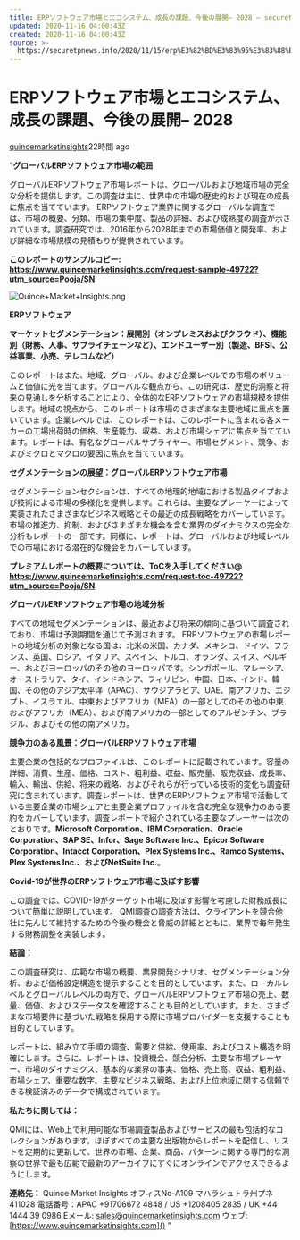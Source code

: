 ```yaml
---
title: ERPソフトウェア市場とエコシステム、成長の課題、今後の展開– 2028 – securetpnews
updated: 2020-11-16 04:00:43Z
created: 2020-11-16 04:00:43Z
source: >-
  https://securetpnews.info/2020/11/15/erp%E3%82%BD%E3%83%95%E3%83%88%E3%82%A6%E3%82%A7%E3%82%A2%E5%B8%82%E5%A0%B4%E3%81%A8%E3%82%A8%E3%82%B3%E3%82%B7%E3%82%B9%E3%83%86%E3%83%A0%E3%80%81%E6%88%90%E9%95%B7%E3%81%AE%E8%AA%B2%E9%A1%8C/
---
```


# ERPソフトウェア市場とエコシステム、成長の課題、今後の展開– 2028

[quincemarketinsights](https://securetpnews.info/author/quincemarketinsights/)22時間 ago

“**グローバルERPソフトウェア市場の範囲**

グローバルERPソフトウェア市場レポートは、グローバルおよび地域市場の完全な分析を提供します。この調査は主に、世界中の市場の歴史的および現在の成長に焦点を当てています。 ERPソフトウェア業界に関するグローバルな調査では、市場の概要、分類、市場の集中度、製品の詳細、および成熟度の調査が示されています。調査研究では、2016年から2028年までの市場価値と開発率、および詳細な市場規模の見積もりが提供されています。

****このレポートのサンプルコピー: https://www.quincemarketinsights.com/request-sample-49722?utm_source=Pooja/SN****

![Quince+Market+Insights.png](../_resources/Quince+Market+Insights.png)

**ERPソフトウェア**

**マーケットセグメンテーション：展開別（オンプレミスおよびクラウド）、機能別（財務、人事、サプライチェーンなど）、エンドユーザー別（製造、BFSI、公益事業、小売、テレコムなど）**

このレポートはまた、地域、グローバル、および企業レベルでの市場のボリュームと価値に光を当てます。グローバルな観点から、この研究は、歴史的洞察と将来の見通しを分析することにより、全体的なERPソフトウェアの市場規模を提供します。地域の視点から、このレポートは市場のさまざまな主要地域に重点を置いています。企業レベルでは、このレポートは、このレポートに含まれる各メーカーの工場出荷時の価格、生産能力、収益、および市場シェアに焦点を当てています。レポートは、有名なグローバルサプライヤー、市場セグメント、競争、およびミクロとマクロの要因に焦点を当てています。

**セグメンテーションの展望：グローバルERPソフトウェア市場**

セグメンテーションセクションは、すべての地理的地域における製品タイプおよび技術による市場の多様化を提供します。これらは、主要なプレーヤーによって実装されたさまざまなビジネス戦略とその最近の成長戦略をカバーしています。市場の推進力、抑制、およびさまざまな機会を含む業界のダイナミクスの完全な分析もレポートの一部です。同様に、レポートは、グローバルおよび地域レベルでの市場における潜在的な機会をカバーしています。

****プレミアムレポートの概要については、ToCを入手してください@ https://www.quincemarketinsights.com/request-toc-49722?utm_source=Pooja/SN****

**グローバルERPソフトウェア市場の地域分析**

すべての地域セグメンテーションは、最近および将来の傾向に基づいて調査されており、市場は予測期間を通じて予測されます。 ERPソフトウェアの市場レポートの地域分析の対象となる国は、北米の米国、カナダ、メキシコ、ドイツ、フランス、英国、ロシア、イタリア、スペイン、トルコ、オランダ、スイス、ベルギー、およびヨーロッパのその他のヨーロッパです。シンガポール、マレーシア、オーストラリア、タイ、インドネシア、フィリピン、中国、日本、インド、韓国、その他のアジア太平洋（APAC）、サウジアラビア、UAE、南アフリカ、エジプト、イスラエル、中東およびアフリカ（MEA）の一部としてのその他の中東およびアフリカ（MEA）、および南アメリカの一部としてのアルゼンチン、ブラジル、およびその他の南アメリカ。

**競争力のある風景：グローバルERPソフトウェア市場**

主要企業の包括的なプロファイルは、このレポートに記載されています。容量の詳細、消費、生産、価格、コスト、粗利益、収益、販売量、販売収益、成長率、輸入、輸出、供給、将来の戦略、およびそれらが行っている技術的変化も調査研究に含まれています。調査レポートは、世界のERPソフトウェア市場で活動している主要企業の市場シェアと主要企業プロファイルを含む完全な競争力のある要約をカバーしています。調査レポートで紹介されている主要なプレーヤーは次のとおりです。**Microsoft Corporation、IBM Corporation、Oracle Corporation、SAP SE、Infor、Sage Software Inc.、Epicor Software Corporation、Intacct Corporation、Plex Systems Inc.、Ramco Systems、Plex Systems Inc.、およびNetSuite Inc.**。

**Covid-19が世界のERPソフトウェア市場に及ぼす影響**

この調査では、COVID-19がターゲット市場に及ぼす影響を考慮した財務成長について簡単に説明しています。 QMI調査の調査方法は、クライアントを競合他社に先んじて維持するための今後の機会と脅威の詳細とともに、業界で毎年発生する財務調整を実装します。

**結論：**

この調査研究は、広範な市場の概要、業界開発シナリオ、セグメンテーション分析、および価格設定構造を提示することを目的としています。また、ローカルレベルとグローバルレベルの両方で、グローバルERPソフトウェア市場の売上、数量、価値、およびステータスを確認することも目的としています。また、さまざまな市場要件に基づいた戦略を採用する際に市場プロバイダーを支援することも目的としています。

レポートは、組み立て手順の調査、需要と供給、使用率、およびコスト構造を明確にします。さらに、レポートは、投資機会、競合分析、主要な市場プレーヤー、市場のダイナミクス、基本的な業界の事実、価格、売上高、収益、粗利益、市場シェア、重要な数字、主要なビジネス戦略、および上位地域に関する信頼できる検証済みのデータで構成されています。

**私たちに関しては：**

QMIには、Web上で利用可能な市場調査製品およびサービスの最も包括的なコレクションがあります。ほぼすべての主要な出版物からレポートを配信し、リストを定期的に更新して、世界の市場、企業、商品、パターンに関する専門的な洞察の世界で最も広範で最新のアーカイブにすぐにオンラインでアクセスできるようにします。

**連絡先：**
Quince Market Insights
オフィスNo-A109
マハラシュトラ州プネ411028
電話番号：APAC +91706672 4848 / US +1208405 2835 / UK +44 1444 39 0986
Eメール: [sales@quincemarketinsights.com]()
ウェブ: [https://www.quincemarketinsights.com]()
”